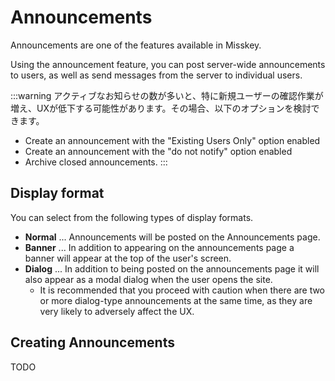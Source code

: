 # Announcements

Announcements are one of the features available in Misskey.

Using the announcement feature, you can post server-wide announcements to users, as well as send messages from the server to individual users.

:::warning
アクティブなお知らせの数が多いと、特に新規ユーザーの確認作業が増え、UXが低下する可能性があります。その場合、以下のオプションを検討できます。

- Create an announcement with the "Existing Users Only" option enabled
- Create an announcement with the "do not notify" option enabled
- Archive closed announcements.
  :::

## Display format

You can select from the following types of display formats.

- **Normal** ... Announcements will be posted on the Announcements page.
- **Banner** ... In addition to appearing on the announcements page a banner will appear at the top of the user's screen.
- **Dialog** ... In addition to being posted on the announcements page it will also appear as a modal dialog when the user opens the site.
  - It is recommended that you proceed with caution when there are two or more dialog-type announcements at the same time, as they are very likely to adversely affect the UX.

## Creating Announcements

TODO
